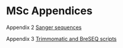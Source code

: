 # MSc Appendices

Appendix 2
[Sanger sequences](MSC_Appendices/Appendix_B.md)

Appendix 3
[Trimmomatic and BreSEQ scripts](MSC_Appendices/Appendix_C.md)
